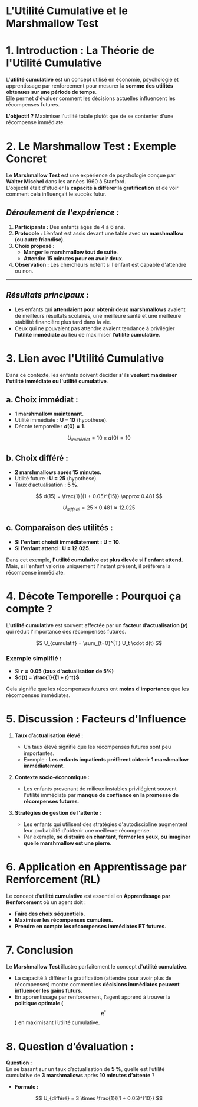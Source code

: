 # L'Utilité Cumulative et le Marshmallow Test



# **1. Introduction : La Théorie de l'Utilité Cumulative**  
L’**utilité cumulative** est un concept utilisé en économie, psychologie et apprentissage par renforcement pour mesurer la **somme des utilités obtenues sur une période de temps**.  
Elle permet d'évaluer comment les décisions actuelles influencent les récompenses futures.  

**L'objectif ?** Maximiser l'utilité totale plutôt que de se contenter d'une récompense immédiate.  



# **2. Le Marshmallow Test : Exemple Concret**  
Le **Marshmallow Test** est une expérience de psychologie conçue par **Walter Mischel** dans les années 1960 à Stanford.  
L'objectif était d'étudier la **capacité à différer la gratification** et de voir comment cela influençait le succès futur.  



## *Déroulement de l'expérience :*
1. **Participants :** Des enfants âgés de 4 à 6 ans.  
2. **Protocole :** L’enfant est assis devant une table avec **un marshmallow (ou autre friandise)**.  
3. **Choix proposé :**  
   - **Manger le marshmallow tout de suite**.  
   - **Attendre 15 minutes pour en avoir deux**.  
4. **Observation :** Les chercheurs notent si l'enfant est capable d'attendre ou non.  

---

## *Résultats principaux :*
- Les enfants qui **attendaient pour obtenir deux marshmallows** avaient de meilleurs résultats scolaires, une meilleure santé et une meilleure stabilité financière plus tard dans la vie.  
- Ceux qui ne pouvaient pas attendre avaient tendance à privilégier **l’utilité immédiate** au lieu de maximiser **l’utilité cumulative**.  



# **3. Lien avec l'Utilité Cumulative**  

Dans ce contexte, les enfants doivent décider **s'ils veulent maximiser l'utilité immédiate ou l'utilité cumulative**.  


## **a. Choix immédiat :**  
- **1 marshmallow maintenant.**  
- Utilité immédiate : **U = 10** (hypothèse).  
- Décote temporelle : **$d(0) = 1$**.  

$$
U_{immédiat} = 10 \times d(0) = 10
$$



## **b. Choix différé :**  
- **2 marshmallows après 15 minutes.**  
- Utilité future : **U = 25** (hypothèse).  
- Taux d’actualisation : **5 %**.  

$$
d(15) = \frac{1}{(1 + 0.05)^{15}} \approx 0.481
$$

$$
U_{différé} = 25 \times 0.481 \approx 12.025
$$



## **c. Comparaison des utilités :**  
- **Si l'enfant choisit immédiatement :** **U = 10**.  
- **Si l'enfant attend :** **U = 12.025**.  

Dans cet exemple, **l'utilité cumulative est plus élevée si l'enfant attend**. Mais, si l'enfant valorise uniquement l'instant présent, il préférera la récompense immédiate.  



# **4. Décote Temporelle : Pourquoi ça compte ?**  

L'**utilité cumulative** est souvent affectée par un **facteur d’actualisation ($\gamma$)** qui réduit l'importance des récompenses futures.  

$$
U_{cumulatif} = \sum_{t=0}^{T} U_t \cdot d(t)
$$



### **Exemple simplifié :**  
- Si **$r = 0.05$ (taux d'actualisation de 5%)**  
- **$d(t) = \frac{1}{(1 + r)^t}$**  

Cela signifie que les récompenses futures ont **moins d'importance** que les récompenses immédiates.  



# **5. Discussion : Facteurs d'Influence**  
1. **Taux d’actualisation élevé :**  
   - Un taux élevé signifie que les récompenses futures sont peu importantes.  
   - Exemple : **Les enfants impatients préfèrent obtenir 1 marshmallow immédiatement.**  

2. **Contexte socio-économique :**  
   - Les enfants provenant de milieux instables privilégient souvent l'utilité immédiate par **manque de confiance en la promesse de récompenses futures**.  

3. **Stratégies de gestion de l'attente :**  
   - Les enfants qui utilisent des stratégies d'autodiscipline augmentent leur probabilité d'obtenir une meilleure récompense.  
   - Par exemple, **se distraire en chantant, fermer les yeux, ou imaginer que le marshmallow est une pierre.**  



# **6. Application en Apprentissage par Renforcement (RL)**  

Le concept d’**utilité cumulative** est essentiel en **Apprentissage par Renforcement** où un agent doit :  
- **Faire des choix séquentiels.**  
- **Maximiser les récompenses cumulées.**  
- **Prendre en compte les récompenses immédiates ET futures.**  



# **7. Conclusion**  
Le **Marshmallow Test** illustre parfaitement le concept d'**utilité cumulative**.  
- La capacité à différer la gratification (attendre pour avoir plus de récompenses) montre comment les **décisions immédiates peuvent influencer les gains futurs**.  
- En apprentissage par renforcement, l’agent apprend à trouver la **politique optimale ($$\pi^*$$)** en maximisant l’utilité cumulative.  



# **8. Question d’évaluation :**  

**Question :**  
En se basant sur un taux d’actualisation de **5 %**, quelle est l’utilité cumulative de **3 marshmallows** après **10 minutes d’attente** ?  

- **Formule :**  

$$
U_{différé} = 3 \times \frac{1}{(1 + 0.05)^{10}}
$$

